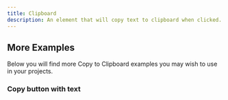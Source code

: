 ```yaml
---
title: Clipboard
description: An element that will copy text to clipboard when clicked..
---
```


<ComponentPreview name="ClipboardDemo" />

## More Examples

Below you will find more Copy to Clipboard examples you may wish to use in your projects.

### Copy button with text

<ComponentPreview name="CopyToClipboardDemo" />
